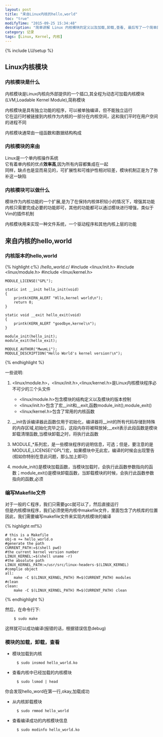 ```yaml
---
layout: post
title: "来自Linux内核的hello,world"
toc: "true"
modifyTime: "2015-09-25 15:34:48"
description: "简单讲解 Linux 内核模块的定义以及加载,卸载,查看, 最后写了一个简单的 HelloWorld 模块"
category: 记录
tags: [Linux, Kernel, 内核]
---
```

{% include LU/setup %}

## Linux内核模块

### 内核模块是什么	

内核模块是Linux内核向外部提供的一个插口,其全程为动态可加载内核模块(LVM,Loadable Kernel Module),简称模块  

内核模块是具有独立功能的程序，可以被单独编译，但不能独立运行  
它在运行时被链接到内核作为内核的一部分在内核空间，这和我们平时在用户空间的进程不同  

内核模块通常由一组函数和数据结构构成

### 内核模块的来由

Linux是一个单内核操作系统  
它有着单内核的优点**效率高**,因为所有内容都集成在一起  
同样，缺点也是显而易见的，可扩展性和可维护性相对较差，模块机制正是为了弥补这一缺陷  

### 内核模块可以做什么  

模块作为内核功能的一个扩展,是为了在保持内核体积较小的情况下，增强其功能  
内核只需要完成必要的功能即可，其他的功能都可以通过模块进行增强，类似于Vim的插件机制  

内核模块用来实现一种文件系统，一个驱动程序和其他内核上层的功能

## 来自内核的hello,world

### 内核版本的hello,world  

{% highlight c%}
/*hello_world.c*/
	#include <linux/init.h>
	#include <linux/module.h>
	#include <linux/kernel.h>

	MODULE_LICENSE("GPL");

	static int __init hello_init(void)
	{
		printk(KERN_ALERT "Hllo,kernel world\n");
		return 0;
	}

	static void __exit hello_exit(void)
	{
		printk(KERN_ALERT "goodbye,kernel\n");
	}

	module_init(hello_init);
	module_exit(hello_exit);

	MODULE_AUTHOR("MwumLi");
	MODULE_DESCRIPTION("Hello World's kernel version!\n");

{% endhighlight %}

一些说明:  

1. <linux/module.h>，<linux/init.h>,<linux/kernel.h>是Linux内核模块程序必不可少的三个头文件   
	* <linux/module.h>包含模块的结构定义以及模块的版本控制
	* <linux/init.h>包含了宏\_\_init和\_\_exit,函数module_init(),module_exit()
	* <linux/kernel.h>包含了常用的内核函数
	 
2. \_\_init告诉编译器此函数仅用于初始化，编译器将\_\_init的所有代码存储到特殊的内存区域,初始化完毕之后，这段内存将被释放掉;\_\_exit表示此段函数是模块卸载清理函数,当模块卸载之时，将执行此函数  

3. MODULE_*系列宏，是一些模块程序的说明信息，可选；但是，要注意的是MODULE_LICENSE("GPL")宏，如果模块中无此宏，编译的时候会出现警告(假如你特别在意此问题，那么加上即可)  

4. module_init()是模块加载函数，当模块加载时，会执行此函数参数指向的函数；module_exit()是模块卸载函数，当卸载模块的时候，会执行此函数参数指向的函数,必须  

### 编写Makefile文件

对于一般的Ｃ程序，我们只需要gcc就可以了，然后直接运行  
但是内核模块程序，我们必须使用内核中makefile文件，里面包含了内核库的位置  
因此，我们需要编写makefile文件来实现内核模块的编译  

{% highlight mf%}
  
	# this is a Makefile
	obj-m += hello_world.o
	#generate the path
	CURRENT_PATH:=$(shell pwd)
	#the current kernel version number
	LINUX_KERNEL:=$(shell uname -r)
	#the absolute path
	LINUX_KERNEL_PATH:=/usr/src/linux-headers-$(LINUX_KERNEL)
	#complie object
	all:
		make -C $(LINUX_KERNEL_PATH) M=$(CURRENT_PATH) modules
	#clean
	clean:
		make -C $(LINUX_KERNEL_PATH) M=$(CURRENT_PATH) clean

{% endhighlight %}

然后，在命令行下:  
	
		$ sudo make

这样就可以成功编译(报错的话，根据错误信息debug)

### 模块的加载，卸载，查看

* 模块加载到内核  
		
		$ sudo insmod hello_world.ko

* 查看内核中已经加载的内核模块  

		$ sudo lsmod | head

你会发现hello_word在第一行,okay,加载成功

* 从内核卸载模块  

		$ sudo rmmod hello_world

* 查看编译成功的内核模块信息  

		$ sudo modinfo hello_world.ko


